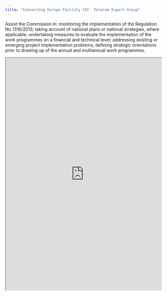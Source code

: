 ```yaml
---
title: "Connecting Europe Facility CEF  Telecom Expert Group"
---
```


Assist the Commission in: monitoring the implementation of the Regulation No 1316/2013; taking account of national plans or national strategies, where applicable; undertaking measures to evaluate the implementation of the work programmes on a financial and technical level; addressing existing or emerging project implementation problems; defining strategic orientations prior to drawing up of the annual and multiannual work programmes.

<iframe height="750" width="100%" src="https://ewelton.github.io/ktest/wiki.html#Connecting%20Europe%20Facility%20CEF%20%20Telecom%20Expert%20Group"></iframe>
